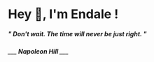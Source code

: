 <h1 title="head"> Hey 👋, I'm Endale !</h1>

**<h5><i>" Don't wait. The time will never be just right. "</i></h5>**

*<b>___ Napoleon Hill ___</b>*
